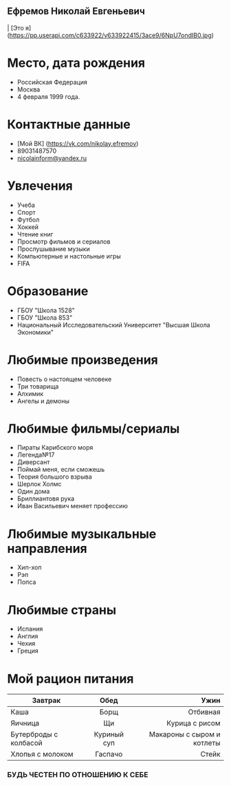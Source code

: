 ## Ефремов Николай Евгеньевич
| [Это я] (https://pp.userapi.com/c633922/v633922415/3ace9/6NpU7ondIB0.jpg)

Место, дата рождения 
===================
- Российская Федерация 
- Москва
- 4 февраля 1999 года.

Контактные данные 
===================
- [Мой ВК] (https://vk.com/nikolay.efremov)
- 89031487570
- nicolainform@yandex.ru

Увлечения  
==============
* Учеба 
* Спорт
* Футбол
* Хоккей
* Чтение книг
* Просмотр фильмов и сериалов
* Прослушывание музыки 
* Компьютерные и настольные игры 
* FIFA

Образование 
===========
* ГБОУ "Школа 1528"
* ГБОУ "Школа 853"
* Национальный Исследовательский Университет "Высшая Школа Экономики"

Любимые произведения 
=============
* Повесть о настоящем человеке 
* Три товарища
* Алхимик
* Ангелы и демоны

Любимые фильмы/сериалы
============
* Пираты Карибского моря 
* Легенда№17
* Диверсант
* Поймай меня, если сможешь
* Теория большого взрыва
* Шерлок Холмс
* Один дома
* Бриллиантовя рука
* Иван Васильевич меняет профессию 

Любимые музыкальные направления
=============
* Хип-хоп
* Рэп
* Попса

Любимые страны
=================
* Испания
* Англия
* Чехия
* Греция

Мой рацион питания
==============
Завтрак|Обед|Ужин
---|:---:|---:
Каша|Борщ|Отбивная
Яичница|Щи|Курица с рисом
Бутерброды с колбасой|Куриный суп|Макароны с сыром и котлеты
Хлопья с молоком|Гаспачо|Стейк

### БУДЬ ЧЕСТЕН ПО ОТНОШЕНИЮ К СЕБЕ


